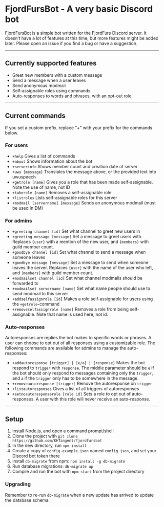 # FjordFursBot - A very basic Discord bot

FjordFursBot is a simple bot written for the FjordFurs Discord server. It doesn't have a lot of features at this time, but more features might be added later. Please open an issue if you find a bug or have a suggestion. 
 
----------

## Currently supported features
- Greet new members with a custom message
- Send a message when a user leaves
- Send anonymous modmail
- Self-assignable roles using commands
- Auto-responses to words and phrases, with an opt-out role

----------

## Current commands
If you set a custom prefix, replace "+" with your prefix for the commands below.

### For users
- `+help` Gives a list of commands
- `+about` Shows information about the bot
- `+serverinfo` Shows member count and creation date of server
- `+uwu {message}` Translates the message above, or the provided text into uwuspeech
- `+getrole [name]` Gives you a role that has been made self-assignable. Note the use of name, not ID
- `+takerole [name]` Removes a self-assignable role
- `+listroles` Lists self-assignable roles for this server
- `+modmail [servername] [message]` Sends an anonymous modmail (must be used in DM)

### For admins
- `+greeting channel [id]` Set what channel to greet new users in
- `+greeting message [message]` Set a message to greet users with. Replaces `{user}` with a mention of the new user, and `{members}` with guild member count.
- `+goodbye channel [id]` Set what channel to send a message when someone leaves
- `+goodbye message [message]` Set a message to send when someone leaves the server. Replaces `{user}` with the name of the user who left, and `{members}` with guild member count.
- `+modmailset channel [id]` Set what channel modmails should be forwarded to
- `+modmailset servername [name]` Set what name people should use to send modmail to this server
- `+addselfassignrole [id]` Makes a role self-assignable for users using the `+getrole`-command
- `+removeselfassignrole [name]` Removes a role from being self-assignable. Note that name is used here, not id.

### Auto-responses
Autoresponses are replies the bot makes to specific words or phrases. A user can choose to opt out of all responses using a customizable role. The following commands are available for admins to manage the auto-responses: 
- `+addautoresponse [trigger] | [e/a] | [response]` Makes the bot respond to `trigger` with `response`. The middle parameter should be `e` if the bot should only respond to messages containing only the `trigger`, and `a` if the `trigger` only has to be somewhere in the message.
 - `+removeautoresponse [trigger]` Remove the autoresponse on `trigger`
 - `+listautoresponses` Gives a list of all triggers of autoresponses
 - `+setnoautoresponserole [role id]` Sets a role to opt out of auto-responses. A user with this role will never receive an auto-response. 

----------

## Setup
1. Install Node.js, and open a command prompt/shell
2. Clone the project with `git clone https://github.com/KHTangent/fjordfursbot`
3. In the new directory, run `npm install`
4. Create a copy of `config-example.json` named `config.json`, and set your Discord bot token there
5. Install `db-migrate` from npm: `npm install -g db-migrate`
6. Run database migrations: `db-migrate up`
7. Compile and run the bot with `npm start` from the project directory

### Upgrading
Remember to re-run `db-migrate` when a new update has arrived to update the database schema.
